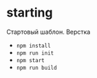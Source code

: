 # starting
Стартовый шаблон. Верстка
- `npm install`
- `npm run init`
- `npm start`
- `npm run build`
